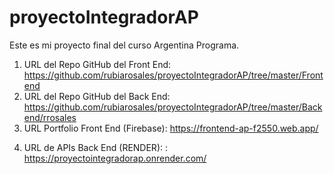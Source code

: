 # proyectoIntegradorAP
Este es mi proyecto final del curso Argentina Programa.

1) URL del Repo GitHub del Front End: https://github.com/rubiarosales/proyectoIntegradorAP/tree/master/Frontend
2) URL del Repo GitHub del Back End: https://github.com/rubiarosales/proyectoIntegradorAP/tree/master/Backend/rrosales
3) URL Portfolio Front End (Firebase): https://frontend-ap-f2550.web.app/
<!-- 4) URL de APIs Back End (HEROKU): : https://backend-ap-rr.herokuapp.com/ -->
4) URL de APIs Back End (RENDER): : https://proyectointegradorap.onrender.com/
